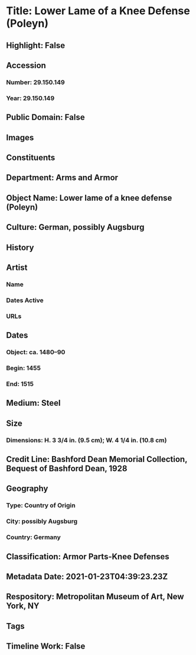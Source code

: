# Title: Lower Lame of a Knee Defense (Poleyn)
## Highlight: False
## Accession
### Number: 29.150.149
### Year: 29.150.149
## Public Domain: False
## Images
## Constituents
## Department: Arms and Armor
## Object Name: Lower lame of a knee defense (Poleyn)
## Culture: German, possibly Augsburg
## History
## Artist
### Name
### Dates Active
### URLs
## Dates
### Object: ca. 1480–90
### Begin: 1455
### End: 1515
## Medium: Steel
## Size
### Dimensions: H. 3 3/4 in. (9.5 cm); W. 4 1/4 in. (10.8 cm)
## Credit Line: Bashford Dean Memorial Collection, Bequest of Bashford Dean, 1928
## Geography
### Type: Country of Origin
### City: possibly Augsburg
### Country: Germany
## Classification: Armor Parts-Knee Defenses
## Metadata Date: 2021-01-23T04:39:23.23Z
## Respository: Metropolitan Museum of Art, New York, NY
## Tags
## Timeline Work: False